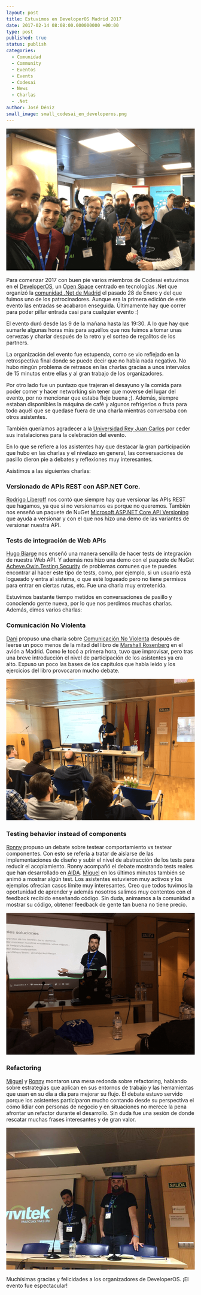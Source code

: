 ```yaml
---
layout: post
title: Estuvimos en DeveloperOS Madrid 2017
date: 2017-02-14 08:08:00.000000000 +00:00
type: post
published: true
status: publish
categories:
  - Comunidad
  - Community
  - Eventos
  - Events
  - Codesai
  - News
  - Charlas
  - .Net
author: José Déniz
small_image: small_codesai_en_developeros.png
---
```


<img src="/assets/codesai_en_developeros.png" alt="miembros de Codesai en DeveloperOs">

Para comenzar 2017 con buen pie varios miembros de Codesai estuvimos en el [DeveloperOS](http://developeros.net/), un [Open Space](https://en.wikipedia.org/wiki/Open_Space_Technology) centrado en tecnologías .Net que organizó la [comunidad .Net de Madrid](https://www.meetup.com/madriddotnet/) el pasado 28 de Enero y del que fuimos uno de los patrocinadores. Aunque era la primera edición de este evento las entradas se acabaron enseguida. Últimamente hay que correr para poder pillar entrada casi para cualquier evento :)

El evento duró desde las 9 de la mañana hasta las 19:30. A lo que hay que sumarle algunas horas más para aquéllos que nos fuimos a tomar unas cervezas y charlar después de la retro y el sorteo de regalitos de los partners.

La organización del evento fue estupenda, como se vio reflejado en la retrospectiva final donde se puede decir que no había nada negativo. No hubo ningún problema de retrasos en las charlas gracias a unos intervalos de 15 minutos entre ellas y al gran trabajo de los organizadores.

Por otro lado fue un puntazo que trajeran el desayuno y la comida para poder comer y  hacer networking sin tener que moverse del lugar del evento, por no mencionar que estaba fleje buena ;). Además, siempre estaban disponibles la máquina de café y algunos refrigerios o fruta para todo aquél que se quedase fuera de una charla mientras conversaba con otros asistentes.

También queríamos agradecer a la [Universidad Rey Juan Carlos](http://www.urjc.es/inicio) por ceder sus instalaciones para la celebración del evento.

En lo que se refiere a los asistentes hay que destacar la gran participación que hubo en las charlas y el nivelazo en general, las conversaciones de pasillo dieron pie a debates y reflexiones muy interesantes. 

Asistimos a las siguientes charlas:

### Versionado de APIs REST con ASP.NET Core.
[Rodrigo Liberoff](https://twitter.com/rliberoff) nos contó que siempre hay que versionar las APIs REST que hagamos, ya que si no versionamos es porque no queremos. También nos enseñó un paquete de NuGet [Microsoft ASP.NET Core API Versioning](https://www.nuget.org/packages/Microsoft.AspNetCore.Mvc.Versioning) que ayuda a versionar y con el que nos hizo una demo de las variantes de versionar nuestra API.

### Tests de integración de Web APIs
[Hugo Biarge](https://twitter.com/hbiarge) nos enseñó una manera sencilla de hacer tests de integración de nuestra Web API. Y además nos hizo una demo con el paquete de NuGet [Acheve.Owin.Testing.Security](https://github.com/hbiarge/Acheve.Owin.Testing.Security) de problemas comunes que te puedes encontrar al hacer este tipo de tests,  como, por ejemplo, si un usuario está logueado y entra al sistema, o que esté logueado pero no tiene permisos para entrar en ciertas rutas, etc. Fue una charla muy entretenida.


Estuvimos bastante tiempo metidos en conversaciones de pasillo y conociendo gente nueva, por lo que nos perdimos muchas charlas. Además, dimos varios charlas:


### Comunicación No Violenta
[Dani](https://twitter.com/SuuiGD) propuso una charla sobre [Comunicación No Violenta](https://en.wikipedia.org/wiki/Nonviolent_Communication) después de leerse un poco menos de la mitad del libro de [Marshall Rosenberg](https://en.wikipedia.org/wiki/Marshall_Rosenberg) en el avión a Madrid. Como le tocó a primera hora, tuvo que improvisar, pero tras una breve introducción el nivel de participación de los asistentes ya era alto. Expuso un poco las bases de los capítulos que había leído y los ejercicios del libro provocaron mucho debate.

<img src="/assets/dosconf_dani_3.png" alt="miembros de Codesai en DeveloperOs">

### Testing behavior instead of components
[Ronny](https://twitter.com/RonnyAncorini) propuso un debate sobre testear comportamiento vs testear componentes. Con esto se refería a tratar de aislarse de las implementaciones de diseño y subir el nivel de abstracción de los tests para reducir el acoplamiento. Ronny acompañó el debate mostrando tests reales que han desarrollado en [AIDA](https://www.aidacanarias.com/). [Miguel](https://twitter.com/mangelviera) en los últimos minutos también se animó a mostrar algún test. Los asistentes estuvieron muy activos y los ejemplos ofrecían casos límite muy interesantes. Creo que todos tuvimos la oportunidad de aprender y además nosotros salimos muy contentos con el feedback recibido enseñando código. Sin duda, animamos a la comunidad a mostrar su código, obtener feedback de gente tan buena no tiene precio.

<img src="/assets/dosconf_ronny_3.png" alt="miembros de Codesai en DeveloperOs">

### Refactoring
[Miguel](https://twitter.com/mangelviera) y [Ronny](https://twitter.com/RonnyAncorini) montaron una mesa redonda sobre refactoring, hablando sobre estrategias que aplican en sus entornos de trabajo y las herramientas que usan en su día a día para mejorar su flujo. El debate estuvo servido porque los asistentes participaron mucho contando desde su perspectiva el cómo lidiar con personas de negocio y  en situaciones no merece la pena afrontar un refactor durante el desarrollo. Sin duda fue una sesión de donde rescatar muchas frases interesantes y de gran valor.

<img src="/assets/dosconf_ronny_miguel_1.jpg" alt="miembros de Codesai en DeveloperOs">

Muchísimas gracias y felicidades a los organizadores de DeveloperOS. ¡El evento fue espectacular! 
